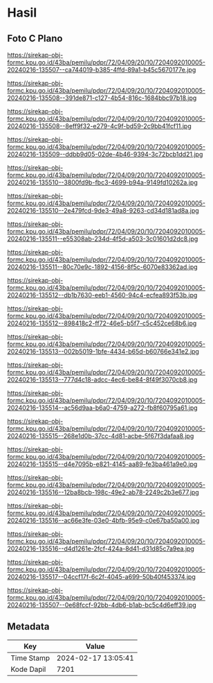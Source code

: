 # Hasil

## Foto C Plano

https://sirekap-obj-formc.kpu.go.id/43ba/pemilu/pdpr/72/04/09/20/10/7204092010005-20240216-135507--ca744019-b385-4ffd-89a1-b45c5670177e.jpg

https://sirekap-obj-formc.kpu.go.id/43ba/pemilu/pdpr/72/04/09/20/10/7204092010005-20240216-135508--391de871-c127-4b54-816c-1684bbc97b18.jpg

https://sirekap-obj-formc.kpu.go.id/43ba/pemilu/pdpr/72/04/09/20/10/7204092010005-20240216-135508--8eff9f32-e279-4c9f-bd59-2c9bb41fcf11.jpg

https://sirekap-obj-formc.kpu.go.id/43ba/pemilu/pdpr/72/04/09/20/10/7204092010005-20240216-135509--ddbb9d05-02de-4b46-9394-3c72bcb1dd21.jpg

https://sirekap-obj-formc.kpu.go.id/43ba/pemilu/pdpr/72/04/09/20/10/7204092010005-20240216-135510--3800fd9b-fbc3-4699-b94a-9149fd10262a.jpg

https://sirekap-obj-formc.kpu.go.id/43ba/pemilu/pdpr/72/04/09/20/10/7204092010005-20240216-135510--2e479fcd-9de3-49a8-9263-cd34d181ad8a.jpg

https://sirekap-obj-formc.kpu.go.id/43ba/pemilu/pdpr/72/04/09/20/10/7204092010005-20240216-135511--e55308ab-234d-4f5d-a503-3c01601d2dc8.jpg

https://sirekap-obj-formc.kpu.go.id/43ba/pemilu/pdpr/72/04/09/20/10/7204092010005-20240216-135511--80c70e9c-1892-4156-8f5c-6070e83362ad.jpg

https://sirekap-obj-formc.kpu.go.id/43ba/pemilu/pdpr/72/04/09/20/10/7204092010005-20240216-135512--db1b7630-eeb1-4560-94c4-ecfea893f53b.jpg

https://sirekap-obj-formc.kpu.go.id/43ba/pemilu/pdpr/72/04/09/20/10/7204092010005-20240216-135512--898418c2-ff72-46e5-b5f7-c5c452ce68b6.jpg

https://sirekap-obj-formc.kpu.go.id/43ba/pemilu/pdpr/72/04/09/20/10/7204092010005-20240216-135513--002b5019-1bfe-4434-b65d-b60766e341e2.jpg

https://sirekap-obj-formc.kpu.go.id/43ba/pemilu/pdpr/72/04/09/20/10/7204092010005-20240216-135513--777d4c18-adcc-4ec6-be84-8f49f3070cb8.jpg

https://sirekap-obj-formc.kpu.go.id/43ba/pemilu/pdpr/72/04/09/20/10/7204092010005-20240216-135514--ac56d9aa-b6a0-4759-a272-fb8f60795a61.jpg

https://sirekap-obj-formc.kpu.go.id/43ba/pemilu/pdpr/72/04/09/20/10/7204092010005-20240216-135515--268e1d0b-37cc-4d81-acbe-5f67f3dafaa8.jpg

https://sirekap-obj-formc.kpu.go.id/43ba/pemilu/pdpr/72/04/09/20/10/7204092010005-20240216-135515--d4e7095b-e821-4145-aa89-fe3ba461a9e0.jpg

https://sirekap-obj-formc.kpu.go.id/43ba/pemilu/pdpr/72/04/09/20/10/7204092010005-20240216-135516--12ba8bcb-198c-49e2-ab78-2249c2b3e677.jpg

https://sirekap-obj-formc.kpu.go.id/43ba/pemilu/pdpr/72/04/09/20/10/7204092010005-20240216-135516--ac66e3fe-03e0-4bfb-95e9-c0e67ba50a00.jpg

https://sirekap-obj-formc.kpu.go.id/43ba/pemilu/pdpr/72/04/09/20/10/7204092010005-20240216-135516--d4d1261e-2fcf-424a-8d41-d31d85c7a9ea.jpg

https://sirekap-obj-formc.kpu.go.id/43ba/pemilu/pdpr/72/04/09/20/10/7204092010005-20240216-135517--04ccf17f-6c2f-4045-a699-50b40f453374.jpg

https://sirekap-obj-formc.kpu.go.id/43ba/pemilu/pdpr/72/04/09/20/10/7204092010005-20240216-135507--0e68fccf-92bb-4db6-b1ab-bc5c4d6eff39.jpg


## Metadata

| Key        | Value               |
| ---------- | ------------------- |
| Time Stamp | 2024-02-17 13:05:41 |
| Kode Dapil | 7201                |



